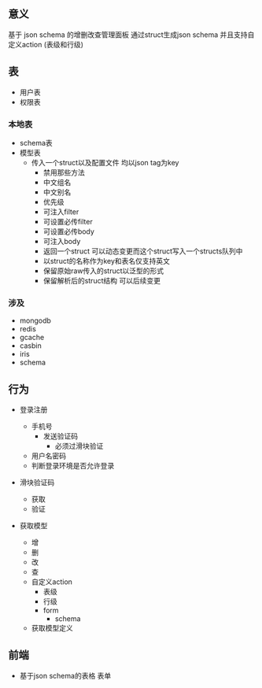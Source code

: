 ## 意义

基于 json schema 的增删改查管理面板
通过struct生成json schema 并且支持自定义action (表级和行级)

## 表

* 用户表
* 权限表

### 本地表

* schema表
* 模型表
    * 传入一个struct以及配置文件 均以json tag为key
        * 禁用那些方法
        * 中文组名
        * 中文别名
        * 优先级
        * 可注入filter
        * 可设置必传filter
        * 可设置必传body
        * 可注入body
        * 返回一个struct 可以动态变更而这个struct写入一个structs队列中
        * 以struct的名称作为key和表名仅支持英文
        * 保留原始raw传入的struct以泛型的形式
        * 保留解析后的struct结构 可以后续变更

### 涉及

* mongodb
* redis
* gcache
* casbin
* iris
* schema

## 行为

* 登录注册
    * 手机号
        * 发送验证码
            * 必须过滑块验证
    * 用户名密码
    * 判断登录环境是否允许登录
* 滑块验证码
    * 获取
    * 验证

* 获取模型
    * 增
    * 删
    * 改
    * 查
    * 自定义action
        * 表级
        * 行级
        * form
            * schema
    * 获取模型定义

## 前端

* 基于json schema的表格 表单 